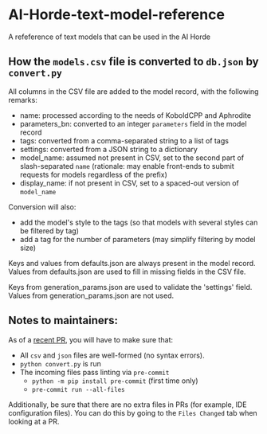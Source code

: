 # AI-Horde-text-model-reference
A refeference of text models that can be used in the AI Horde

## How the `models.csv` file is converted to `db.json` by `convert.py`

All columns in the CSV file are added to the model record, with the following remarks:

- name: processed according to the needs of KoboldCPP and Aphrodite
- parameters_bn: converted to an integer `parameters` field in the model record
- tags: converted from a comma-separated string to a list of tags
- settings: converted from a JSON string to a dictionary
- model_name: assumed not present in CSV, set to the second part of slash-separated `name`
  (rationale: may enable front-ends to submit requests for models regardless of the prefix)
- display_name: if not present in CSV, set to a spaced-out version of `model_name`

Conversion will also:

- add the model's style to the tags (so that models with several styles can be filtered by tag)
- add a tag for the number of parameters (may simplify filtering by model size)

Keys and values from defaults.json are always present in the model record.
Values from defaults.json are used to fill in missing fields in the CSV file.

Keys from generation_params.json are used to validate the 'settings' field.
Values from generation_params.json are not used.

## Notes to maintainers:

As of a [recent PR](https://github.com/Haidra-Org/AI-Horde-text-model-reference/pull/16), you will have to make sure that:

- All `csv` and `json` files are well-formed (no syntax errors).
- `python convert.py` is run
- The incoming files pass linting via `pre-commit`
  - `python -m pip install pre-commit` (first time only)
  - `pre-commit run --all-files`

Additionally, be sure that there are no extra files in PRs (for example, IDE configuration files). You can do this by going to the `Files Changed` tab when looking at a PR.
